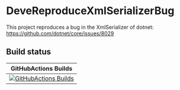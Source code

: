 # DeveReproduceXmlSerializerBug
This project reproduces a bug in the XmlSerializer of dotnet:
https://github.com/dotnet/core/issues/8029

## Build status

| GitHubActions Builds |
|:--------------------:|
| [![GitHubActions Builds](https://github.com/devedse/DeveReproduceXmlSerializerBug/workflows/GitHubActionsBuilds/badge.svg)](https://github.com/devedse/DeveReproduceXmlSerializerBug/actions/workflows/githubactionsbuilds.yml) |
